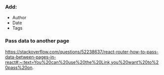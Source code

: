 ### Add:
 - Author
 - Date
 - Tags

### Pass data to another page
https://stackoverflow.com/questions/52238637/react-router-how-to-pass-data-between-pages-in-react#:~:text=You%20can%20use%20the%20Link,you%20want%20to%20pass%20on.